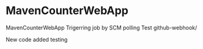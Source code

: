 # MavenCounterWebApp
MavenCounterWebApp
Trigerring job by SCM polling Test
github-webhook/

New code added
testing
